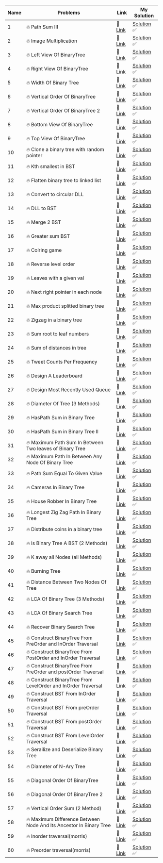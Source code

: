 


|Name   |                      Problems                                                   |    Link      |    My Solution        |
|-------|---------------------------------------------------------------------------------|--------------|-----------------------|  
|1	    |   🔥  Path Sum III                                                              | 📌 [Link]() |[Solution]() ✅        |                                              
|2	    |   🔥  Image Multiplication                                                      | 📌 [Link]() |[Solution]() ✅        |             
|3	    |   🔥  Left View Of BinaryTree                                                   | 📌 [Link]() |[Solution]() ✅        |                             
|4	    |   🔥  Right View Of BinaryTree                                                  | 📌 [Link]() |[Solution]() ✅        |                                 
|5	    |   🔥  Width Of Binary Tree                                                      | 📌 [Link]() |[Solution]() ✅        |                                 
|6	    |   🔥  Vertical Order Of BinaryTree                                              | 📌 [Link]() |[Solution]() ✅        |                                     
|7	    |   🔥  Vertical Order Of BinaryTree 2                                            | 📌 [Link]() |[Solution]() ✅        |                                     
|8	    |   🔥  Bottom View Of BinaryTree                                                 | 📌 [Link]() |[Solution]() ✅        |                             
|9	    |   🔥  Top View Of BinaryTree                                                    | 📌 [Link]() |[Solution]() ✅        |                                     
|10     |   🔥 	Clone a binary tree with random pointer                                   | 📌 [Link]() |[Solution]() ✅        |                                                 
|11     |   🔥 	Kth smallest in BST                                                       | 📌 [Link]() |[Solution]() ✅        |                                         
|12     |   🔥 	Flatten binary tree to linked list                                        | 📌 [Link]() |[Solution]() ✅        |                                             
|13     |   🔥 	Convert to circular DLL                                                   | 📌 [Link]() |[Solution]() ✅        |                                                         
|14     |   🔥 	DLL to BST                                                                | 📌 [Link]() |[Solution]() ✅        |                                                         
|15     |   🔥 	Merge 2 BST                                                               | 📌 [Link]() |[Solution]() ✅        |                                             
|16     |   🔥 	Greater sum BST                                                           | 📌 [Link]() |[Solution]() ✅        |                                                     
|17     |   🔥 	Colring game                                                              | 📌 [Link]() |[Solution]() ✅        |                                                     
|18     |   🔥 	Reverse level order                                                       | 📌 [Link]() |[Solution]() ✅        |                                                     
|19     |   🔥 	Leaves with a given val                                                   | 📌 [Link]() |[Solution]() ✅        |                                             
|20     |   🔥 	Next right pointer in each node                                           | 📌 [Link]() |[Solution]() ✅        |                                                 
|21     |   🔥 	Max product splitted binary tree                                          | 📌 [Link]() |[Solution]() ✅        |                                                             
|22     |   🔥 	Zigzag in a binary tree                                                   | 📌 [Link]() |[Solution]() ✅        |                                                         
|23     |   🔥 	Sum root to leaf numbers                                                  | 📌 [Link]() |[Solution]() ✅        |                                                             
|24     |   🔥 	Sum of distances in tree                                                  | 📌 [Link]() |[Solution]() ✅        |                                                         
|25     |   🔥 	Tweet Counts Per Frequency                                                | 📌 [Link]() |[Solution]() ✅        |                                                                 
|26     |   🔥 	Design A Leaderboard                                                      | 📌 [Link]() |[Solution]() ✅        |                                     
|27     |   🔥 	Design Most Recently Used Queue                                           | 📌 [Link]() |[Solution]() ✅        |                                                     
|28     |   🔥 	Diameter Of Tree (3 Methods)                                              | 📌 [Link]() |[Solution]() ✅        |                                                                 
|29     |   🔥 	HasPath Sum in Binary Tree                                                | 📌 [Link]() |[Solution]() ✅        |                                         
|30     |   🔥 	HasPath Sum in Binary Tree II                                             | 📌 [Link]() |[Solution]() ✅        |                                                         
|31     |   🔥 	Maximum Path Sum In Between Two leaves of Binary Tree                     | 📌 [Link]() |[Solution]() ✅        |                                                     
|32     |   🔥 	Maximum Path In Between Any Node Of Binary Tree                           | 📌 [Link]() |[Solution]() ✅        |                                                                 
|33     |   🔥 	Path Sum Equal To Given Value                                             | 📌 [Link]() |[Solution]() ✅        |                                                         
|34     |   🔥 	Cameras In Binary Tree                                                    | 📌 [Link]() |[Solution]() ✅        |                                                         
|35     |   🔥 	House Robber In Binary Tree                                               | 📌 [Link]() |[Solution]() ✅        |                                                         
|36     |   🔥 	Longest Zig Zag Path In Binary Tree                                       | 📌 [Link]() |[Solution]() ✅        |                                                     
|37     |   🔥 	Distribute coins in a binary tree                                         | 📌 [Link]() |[Solution]() ✅        |                                                     
|38     |   🔥 	Is Binary Tree A BST (2 Methods)                                          | 📌 [Link]() |[Solution]() ✅        |                                                                 
|39     |   🔥 	K away all Nodes (all Methods)                                            | 📌 [Link]() |[Solution]() ✅        |                                                                     
|40     |   🔥 	Burning Tree                                                              | 📌 [Link]() |[Solution]() ✅        |                                                             
|41     |   🔥 	Distance Between Two Nodes Of Tree                                        | 📌 [Link]() |[Solution]() ✅        |                                                             
|42     |   🔥 	LCA Of Binary Tree (3 Methods)                                            | 📌 [Link]() |[Solution]() ✅        |                                                 
|43     |   🔥 	LCA Of Binary Search Tree                                                 | 📌 [Link]() |[Solution]() ✅        |                                             
|44     |   🔥 	Recover Binary Search Tree                                                | 📌 [Link]() |[Solution]() ✅        |                                                 
|45     |   🔥 	Construct BinaryTree From PreOrder and InOrder Traversal                  | 📌 [Link]() |[Solution]() ✅        |                                                         
|46     |   🔥 	Construct BinaryTree From PostOrder and InOrder Traversal                 | 📌 [Link]() |[Solution]() ✅        |                                                                             
|47     |   🔥 	Construct BinaryTree From PreOrder and postOrder Traversal                | 📌 [Link]() |[Solution]() ✅        |                                                                         
|48     |   🔥 	Construct BinaryTree From LevelOrder and InOrder Traversal                | 📌 [Link]() |[Solution]() ✅        |                                                     
|49     |   🔥 	Construct BST From InOrder Traversal                                      | 📌 [Link]() |[Solution]() ✅        |                                         
|50     |   🔥 	Construct BST From preOrder Traversal                                     | 📌 [Link]() |[Solution]() ✅        |                                             
|51     |   🔥 	Construct BST From postOrder Traversal                                    | 📌 [Link]() |[Solution]() ✅        |                                                     
|52     |   🔥 	Construct BST From LevelOrder Traversal                                   | 📌 [Link]() |[Solution]() ✅        |                                                         
|53     |   🔥 	Serailize and Deserialize Binary Tree                                     | 📌 [Link]() |[Solution]() ✅        |                                                                     
|54     |   🔥 	Diameter of N-Ary Tree                                                    | 📌 [Link]() |[Solution]() ✅        |                                                         
|55     |   🔥 	Diagonal Order Of BinaryTree                                              | 📌 [Link]() |[Solution]() ✅        |                                                                 
|56     |   🔥 	Diagonal Order Of BinaryTree 2                                            | 📌 [Link]() |[Solution]() ✅        |                                                                 
|57     |   🔥 	Vertical Order Sum (2 Method)                                             | 📌 [Link]() |[Solution]() ✅        |                                                                         
|58     |   🔥 	Maximum Difference Between Node And Its Ancestor In Binary Tree           | 📌 [Link]() |[Solution]() ✅        |                                                                                     
|59     |   🔥 	Inorder traversal(morris)                                                 | 📌 [Link]() |[Solution]() ✅        |                                                         
|60     |   🔥 	Preorder traversal(morris)                                                | 📌 [Link]() |[Solution]() ✅        |                                                     